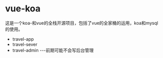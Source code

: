 # vue-koa
这是一个koa-和vue的全栈开源项目，包括了vue的全家桶的运用，koa和mysql的使用。
* travel-app
* travel-sever
* travel-admin ---前期可能不会写后台管理


